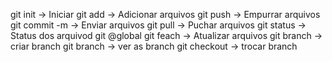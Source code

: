 git init -> Iniciar
git add -> Adicionar arquivos
git push -> Empurrar arquivos
git commit -m -> Enviar arquivos
git pull -> Puchar arquivos
git status -> Status dos arquivod
git @global 
git feach -> Atualizar arquivos
git branch <nome> -> criar branch
git branch -> ver as branch
git checkout <branch> -> trocar branch